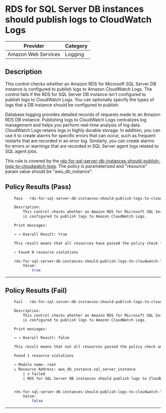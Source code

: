 # RDS for SQL Server DB instances should publish logs to CloudWatch Logs

| Provider            | Category |
| ------------------- | -------- |
| Amazon Web Services | Logging  |

## Description

This control checks whether an Amazon RDS for Microsoft SQL Server DB instance is configured to publish logs to Amazon CloudWatch Logs. The control fails if the RDS for SQL Server DB instance isn't configured to publish logs to CloudWatch Logs. You can optionally specify the types of logs that a DB instance should be configured to publish.

Database logging provides detailed records of requests made to an Amazon RDS DB instance. Publishing logs to CloudWatch Logs centralizes log management and helps you perform real-time analysis of log data. CloudWatch Logs retains logs in highly durable storage. In addition, you can use it to create alarms for specific errors that can occur, such as frequent restarts that are recorded in an error log. Similarly, you can create alarms for errors or warnings that are recorded in SQL Server agent logs related to SQL agent jobs.

This rule is covered by the [rds-for-sql-server-db-instances-should-publish-logs-to-cloudwatch-logs](https://github.com/hashicorp/policy-library-FSBP-Policy-Set-for-AWS-Terraform/blob/main/policies/rds/rds-for-sql-server-db-instances-should-publish-logs-to-cloudwatch-logs.sentinel).
The policy is parameterized and "resource" param value should be "aws_db_instance".

## Policy Results (Pass)

```bash
    Pass - rds-for-sql-server-db-instances-should-publish-logs-to-cloudwatch-logs.sentinel

    Description:
        This control checks whether an Amazon RDS for Microsoft SQL Server DB instance
        is configured to publish logs to Amazon CloudWatch Logs.

    Print messages:

    → → Overall Result: true

    This result means that all resources have passed the policy check for the policy rds-for-sql-server-db-instances-should-publish-logs-to-cloudwatch-logs.

    ✓ Found 0 resource violations

    rds-for-sql-server-db-instances-should-publish-logs-to-cloudwatch-logs.sentinel:63:1 - Rule "main"
        Value:
            true

```

---

## Policy Results (Fail)

```bash
    Fail - rds-for-sql-server-db-instances-should-publish-logs-to-cloudwatch-logs.sentinel

    Description:
        This control checks whether an Amazon RDS for Microsoft SQL Server DB instance
        is configured to publish logs to Amazon CloudWatch Logs.

    Print messages:

    → → Overall Result: false

    This result means that not all resources passed the policy check and the protected behavior is not allowed for the policy rds-for-sql-server-db-instances-should-publish-logs-to-cloudwatch-logs.

    Found 1 resource violations

    → Module name: root
    ↳ Resource Address: aws_db_instance.sql_server_instance
        | ✗ failed
        | RDS for SQL Server DB instances should publish logs to CloudWatch Logs. Both 'agent' and 'error' log types should be enabled. Refer to https://docs.aws.amazon.com/securityhub/latest/userguide/rds-controls.html#rds-40 for more details.


    rds-for-sql-server-db-instances-should-publish-logs-to-cloudwatch-logs.sentinel:64:1 - Rule "main"
        Value:
            false

```

---
